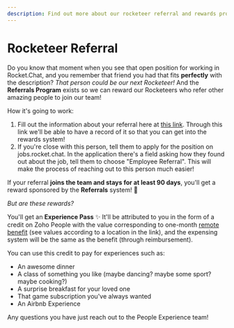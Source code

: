 ```yaml
---
description: Find out more about our rocketeer referral and rewards program!
---
```


# Rocketeer Referral

Do you know that moment when you see that open position for working in Rocket.Chat, and you remember that friend you had that fits **perfectly** with the description? _That person could be our next Rocketeer!_ And the **Referrals Program** exists so we can reward our Rocketeers who refer other amazing people to join our team!

How it's going to work:

1. Fill out the information about your referral here at [this link](https://forms.gle/aXVmnChRtuMHqBtd7). Through this link we'll be able to have a record of it so that you can get into the rewards system!
2. If you're close with this person, tell them to apply for the position on jobs.rocket.chat. In the application there's a field asking how they found out about the job, tell them to choose "Employee Referral". This will make the process of reaching out to this person much easier!

If your referral **joins the team and stays for at least 90 days**, you'll get a reward sponsored by the **Referrals** system! **🍾**

_But are these rewards?_

You'll get an **Experience Pass** ✨ It'll be attributed to you in the form of a credit on Zoho People with the value corresponding to one-month [remote benefit](https://handbook.rocket.chat/company/people/entering-rocket.chat/benefits/remote-benefit) \(see values according to a location in the link\), and the expensing system will be the same as the benefit \(through reimbursement\).

You can use this credit to pay for experiences such as:

* An awesome dinner
* A class of something you like \(maybe dancing? maybe some sport? maybe cooking?\)
* A surprise breakfast for your loved one
* That game subscription you've always wanted
* An Airbnb Experience 

Any questions you have just reach out to the People Experience team!

